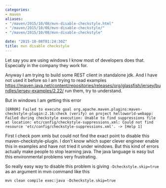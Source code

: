 ```yaml
---
categories:
- maven
aliases:
- "/maven/2015/10/08/mvn-disable-checkstyle.html"
- "/maven/2015/10/08/mvn-disable-checkstyle/"
- "/maven/2015/10/08/mvn-disable-checkstyle"

date: "2015-10-08T01:24:30Z"
title: mvn disable checkstyle
---
```

Let say you are using windows I know most of developers does that. Especially in the company they work for.
 
Anyway I am trying to build some REST client in standalone jdk. And I have not used it before so I am trying to read examples https://maven.java.net/content/repositories/releases/org/glassfish/jersey/bundles/jersey-examples/2.22/
run them, try to understand.
 
But in windows I am getting this error
 ```
[ERROR] Failed to execute goal org.apache.maven.plugins:maven-checkstyle-plugin:2.16:check (verify) on project helloworld-webapp: Failed during checkstyle execution: Unable to find suppressions file at location: etc/config/checkstyle-suppressions.xml: Could not find resource 'etc/config/checkstyle-suppressions.xml'. -> [Help 1]
 ```
First I check pom xmls but could not find the exact point to disable this maven-checkstyle-plugin. I don’t know which super clever engineer enable this in examples and have not tried it under windows. But this kind of errors actually make people to stop learning java. The java language is easy but this environmental problems very frustrating.
 
So really easy way to disable this problem is giving `-Dcheckstyle.skip=true` as an argument in mvn command like this
 ```
mvn clean compile exec:java -Dcheckstyle.skip=true
```